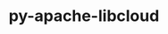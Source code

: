 ---
title: "py-apache-libcloud"
layout: cache
categories: [package, develop]
meta: {"versions": ["1.2.1"], "compilers": ["gcc@=11.1.0", "gcc@=11.4.0", "gcc@=9.4.0", "oneapi@=2023.2.0", "oneapi@=2023.2.1"], "oss": ["ubuntu20.04"], "platforms": ["linux"], "targets": ["aarch64", "ppc64le", "x86_64", "x86_64_v3"], "stacks": ["e4s", "e4s-arm", "e4s-oneapi", "e4s-power", "root"], "num_specs": 28, "num_specs_by_stack": {"e4s-arm": 5, "root": 28, "e4s-power": 8, "e4s-oneapi": 7, "e4s": 8}}
spec_details: [{"hash": "hjw22kn4llfvxxmnk7xr5hl32natzp6a", "compiler": "gcc@=11.4.0", "versions": ["1.2.1"], "os": "ubuntu20.04", "platform": "linux", "target": "aarch64", "variants": ["build_system=python_pip"], "stacks": ["e4s-arm", "root"], "size": "-", "tarball": "https://binaries.spack.io/develop/build_cache/linux-ubuntu20.04-aarch64/gcc-11.4.0/py-apache-libcloud-1.2.1/linux-ubuntu20.04-aarch64-gcc-11.4.0-py-apache-libcloud-1.2.1-hjw22kn4llfvxxmnk7xr5hl32natzp6a.spack"}, {"hash": "yyt4bkorkxglzfdzuxccdpns5ylmf7ik", "compiler": "gcc@=11.4.0", "versions": ["1.2.1"], "os": "ubuntu20.04", "platform": "linux", "target": "aarch64", "variants": ["build_system=python_pip"], "stacks": ["e4s-arm", "root"], "size": "-", "tarball": "https://binaries.spack.io/develop/build_cache/linux-ubuntu20.04-aarch64/gcc-11.4.0/py-apache-libcloud-1.2.1/linux-ubuntu20.04-aarch64-gcc-11.4.0-py-apache-libcloud-1.2.1-yyt4bkorkxglzfdzuxccdpns5ylmf7ik.spack"}, {"hash": "flem3wadio37xuymmzmsad4ckndtguij", "compiler": "gcc@=11.4.0", "versions": ["1.2.1"], "os": "ubuntu20.04", "platform": "linux", "target": "aarch64", "variants": ["build_system=python_pip"], "stacks": ["e4s-arm", "root"], "size": "-", "tarball": "https://binaries.spack.io/develop/build_cache/linux-ubuntu20.04-aarch64/gcc-11.4.0/py-apache-libcloud-1.2.1/linux-ubuntu20.04-aarch64-gcc-11.4.0-py-apache-libcloud-1.2.1-flem3wadio37xuymmzmsad4ckndtguij.spack"}, {"hash": "uoxgxuv4egbfrbziugt6ptk6lvhqjfhf", "compiler": "gcc@=11.4.0", "versions": ["1.2.1"], "os": "ubuntu20.04", "platform": "linux", "target": "aarch64", "variants": ["build_system=python_pip"], "stacks": ["e4s-arm", "root"], "size": "-", "tarball": "https://binaries.spack.io/develop/build_cache/linux-ubuntu20.04-aarch64/gcc-11.4.0/py-apache-libcloud-1.2.1/linux-ubuntu20.04-aarch64-gcc-11.4.0-py-apache-libcloud-1.2.1-uoxgxuv4egbfrbziugt6ptk6lvhqjfhf.spack"}, {"hash": "5nvel5xi4x5txxcpubzqfiiso4ypmh3n", "compiler": "gcc@=11.4.0", "versions": ["1.2.1"], "os": "ubuntu20.04", "platform": "linux", "target": "aarch64", "variants": ["build_system=python_pip"], "stacks": ["e4s-arm", "root"], "size": "-", "tarball": "https://binaries.spack.io/develop/build_cache/linux-ubuntu20.04-aarch64/gcc-11.4.0/py-apache-libcloud-1.2.1/linux-ubuntu20.04-aarch64-gcc-11.4.0-py-apache-libcloud-1.2.1-5nvel5xi4x5txxcpubzqfiiso4ypmh3n.spack"}, {"hash": "n77zpjwlmpfltulkwpp3tk5bsfhvxgpr", "compiler": "gcc@=11.1.0", "versions": ["1.2.1"], "os": "ubuntu20.04", "platform": "linux", "target": "ppc64le", "variants": ["build_system=python_pip"], "stacks": ["root", "e4s-power"], "size": "-", "tarball": "https://binaries.spack.io/develop/build_cache/linux-ubuntu20.04-ppc64le/gcc-11.1.0/py-apache-libcloud-1.2.1/linux-ubuntu20.04-ppc64le-gcc-11.1.0-py-apache-libcloud-1.2.1-n77zpjwlmpfltulkwpp3tk5bsfhvxgpr.spack"}, {"hash": "wn2fpz5oad7pcim6mt7uqv6krc5tvvqd", "compiler": "gcc@=11.1.0", "versions": ["1.2.1"], "os": "ubuntu20.04", "platform": "linux", "target": "ppc64le", "variants": ["build_system=python_pip"], "stacks": ["root", "e4s-power"], "size": "-", "tarball": "https://binaries.spack.io/develop/build_cache/linux-ubuntu20.04-ppc64le/gcc-11.1.0/py-apache-libcloud-1.2.1/linux-ubuntu20.04-ppc64le-gcc-11.1.0-py-apache-libcloud-1.2.1-wn2fpz5oad7pcim6mt7uqv6krc5tvvqd.spack"}, {"hash": "woirywnyjhv4dnzftlokoo4y76ig3cqp", "compiler": "gcc@=11.1.0", "versions": ["1.2.1"], "os": "ubuntu20.04", "platform": "linux", "target": "ppc64le", "variants": ["build_system=python_pip"], "stacks": ["root", "e4s-power"], "size": "-", "tarball": "https://binaries.spack.io/develop/build_cache/linux-ubuntu20.04-ppc64le/gcc-11.1.0/py-apache-libcloud-1.2.1/linux-ubuntu20.04-ppc64le-gcc-11.1.0-py-apache-libcloud-1.2.1-woirywnyjhv4dnzftlokoo4y76ig3cqp.spack"}, {"hash": "jun47mcxjcunt33yuqexp62xjl7bszae", "compiler": "gcc@=11.1.0", "versions": ["1.2.1"], "os": "ubuntu20.04", "platform": "linux", "target": "ppc64le", "variants": ["build_system=python_pip"], "stacks": ["root", "e4s-power"], "size": "-", "tarball": "https://binaries.spack.io/develop/build_cache/linux-ubuntu20.04-ppc64le/gcc-11.1.0/py-apache-libcloud-1.2.1/linux-ubuntu20.04-ppc64le-gcc-11.1.0-py-apache-libcloud-1.2.1-jun47mcxjcunt33yuqexp62xjl7bszae.spack"}, {"hash": "3p3w5boj2mk3oqu2waf3gfmrfrhjiwmy", "compiler": "gcc@=9.4.0", "versions": ["1.2.1"], "os": "ubuntu20.04", "platform": "linux", "target": "ppc64le", "variants": ["build_system=python_pip"], "stacks": ["root", "e4s-power"], "size": "-", "tarball": "https://binaries.spack.io/develop/build_cache/linux-ubuntu20.04-ppc64le/gcc-9.4.0/py-apache-libcloud-1.2.1/linux-ubuntu20.04-ppc64le-gcc-9.4.0-py-apache-libcloud-1.2.1-3p3w5boj2mk3oqu2waf3gfmrfrhjiwmy.spack"}, {"hash": "ht4j4dhevctmkd6m3pihjcfvg3fetpxd", "compiler": "gcc@=9.4.0", "versions": ["1.2.1"], "os": "ubuntu20.04", "platform": "linux", "target": "ppc64le", "variants": ["build_system=python_pip"], "stacks": ["root", "e4s-power"], "size": "-", "tarball": "https://binaries.spack.io/develop/build_cache/linux-ubuntu20.04-ppc64le/gcc-9.4.0/py-apache-libcloud-1.2.1/linux-ubuntu20.04-ppc64le-gcc-9.4.0-py-apache-libcloud-1.2.1-ht4j4dhevctmkd6m3pihjcfvg3fetpxd.spack"}, {"hash": "7tmcy2b7qls53na65gvdx7tnfkziwgef", "compiler": "gcc@=9.4.0", "versions": ["1.2.1"], "os": "ubuntu20.04", "platform": "linux", "target": "ppc64le", "variants": ["build_system=python_pip"], "stacks": ["root", "e4s-power"], "size": "-", "tarball": "https://binaries.spack.io/develop/build_cache/linux-ubuntu20.04-ppc64le/gcc-9.4.0/py-apache-libcloud-1.2.1/linux-ubuntu20.04-ppc64le-gcc-9.4.0-py-apache-libcloud-1.2.1-7tmcy2b7qls53na65gvdx7tnfkziwgef.spack"}, {"hash": "avgt6lqfklzs34ddfpsdnsz62hy2v5e4", "compiler": "gcc@=9.4.0", "versions": ["1.2.1"], "os": "ubuntu20.04", "platform": "linux", "target": "ppc64le", "variants": ["build_system=python_pip"], "stacks": ["root", "e4s-power"], "size": "-", "tarball": "https://binaries.spack.io/develop/build_cache/linux-ubuntu20.04-ppc64le/gcc-9.4.0/py-apache-libcloud-1.2.1/linux-ubuntu20.04-ppc64le-gcc-9.4.0-py-apache-libcloud-1.2.1-avgt6lqfklzs34ddfpsdnsz62hy2v5e4.spack"}, {"hash": "4vp4na7srkbetgsf3kmi6sta43g6z27q", "compiler": "oneapi@=2023.2.0", "versions": ["1.2.1"], "os": "ubuntu20.04", "platform": "linux", "target": "x86_64", "variants": ["build_system=python_pip"], "stacks": ["root", "e4s-oneapi"], "size": "-", "tarball": "https://binaries.spack.io/develop/build_cache/linux-ubuntu20.04-x86_64/oneapi-2023.2.0/py-apache-libcloud-1.2.1/linux-ubuntu20.04-x86_64-oneapi-2023.2.0-py-apache-libcloud-1.2.1-4vp4na7srkbetgsf3kmi6sta43g6z27q.spack"}, {"hash": "jxgkguff2c4ti4xqhl3klmru7tcvo4hc", "compiler": "oneapi@=2023.2.0", "versions": ["1.2.1"], "os": "ubuntu20.04", "platform": "linux", "target": "x86_64", "variants": ["build_system=python_pip"], "stacks": ["root", "e4s-oneapi"], "size": "-", "tarball": "https://binaries.spack.io/develop/build_cache/linux-ubuntu20.04-x86_64/oneapi-2023.2.0/py-apache-libcloud-1.2.1/linux-ubuntu20.04-x86_64-oneapi-2023.2.0-py-apache-libcloud-1.2.1-jxgkguff2c4ti4xqhl3klmru7tcvo4hc.spack"}, {"hash": "hlenacxhalmaocecglexzfqtnzehufrb", "compiler": "oneapi@=2023.2.0", "versions": ["1.2.1"], "os": "ubuntu20.04", "platform": "linux", "target": "x86_64", "variants": ["build_system=python_pip"], "stacks": ["root", "e4s-oneapi"], "size": "-", "tarball": "https://binaries.spack.io/develop/build_cache/linux-ubuntu20.04-x86_64/oneapi-2023.2.0/py-apache-libcloud-1.2.1/linux-ubuntu20.04-x86_64-oneapi-2023.2.0-py-apache-libcloud-1.2.1-hlenacxhalmaocecglexzfqtnzehufrb.spack"}, {"hash": "3zplekhndtet4dbziqgsezsalfva5x6k", "compiler": "gcc@=11.1.0", "versions": ["1.2.1"], "os": "ubuntu20.04", "platform": "linux", "target": "x86_64_v3", "variants": ["build_system=python_pip"], "stacks": ["e4s", "root"], "size": "-", "tarball": "https://binaries.spack.io/develop/build_cache/linux-ubuntu20.04-x86_64_v3/gcc-11.1.0/py-apache-libcloud-1.2.1/linux-ubuntu20.04-x86_64_v3-gcc-11.1.0-py-apache-libcloud-1.2.1-3zplekhndtet4dbziqgsezsalfva5x6k.spack"}, {"hash": "jxkdy4wtdnsuuxo3bbuks2t3m7uhwfb6", "compiler": "gcc@=11.1.0", "versions": ["1.2.1"], "os": "ubuntu20.04", "platform": "linux", "target": "x86_64_v3", "variants": ["build_system=python_pip"], "stacks": ["e4s", "root"], "size": "-", "tarball": "https://binaries.spack.io/develop/build_cache/linux-ubuntu20.04-x86_64_v3/gcc-11.1.0/py-apache-libcloud-1.2.1/linux-ubuntu20.04-x86_64_v3-gcc-11.1.0-py-apache-libcloud-1.2.1-jxkdy4wtdnsuuxo3bbuks2t3m7uhwfb6.spack"}, {"hash": "xjgo5cgic2etjfjxflidi7kigzo3z2u5", "compiler": "gcc@=11.1.0", "versions": ["1.2.1"], "os": "ubuntu20.04", "platform": "linux", "target": "x86_64_v3", "variants": ["build_system=python_pip"], "stacks": ["e4s", "root"], "size": "-", "tarball": "https://binaries.spack.io/develop/build_cache/linux-ubuntu20.04-x86_64_v3/gcc-11.1.0/py-apache-libcloud-1.2.1/linux-ubuntu20.04-x86_64_v3-gcc-11.1.0-py-apache-libcloud-1.2.1-xjgo5cgic2etjfjxflidi7kigzo3z2u5.spack"}, {"hash": "xanatmejxppkzodrein5pkbj773yku7b", "compiler": "gcc@=11.1.0", "versions": ["1.2.1"], "os": "ubuntu20.04", "platform": "linux", "target": "x86_64_v3", "variants": ["build_system=python_pip"], "stacks": ["e4s", "root"], "size": "-", "tarball": "https://binaries.spack.io/develop/build_cache/linux-ubuntu20.04-x86_64_v3/gcc-11.1.0/py-apache-libcloud-1.2.1/linux-ubuntu20.04-x86_64_v3-gcc-11.1.0-py-apache-libcloud-1.2.1-xanatmejxppkzodrein5pkbj773yku7b.spack"}, {"hash": "ll5y3fxrxdkbkfcps6cw75h4s44xgwpo", "compiler": "gcc@=11.4.0", "versions": ["1.2.1"], "os": "ubuntu20.04", "platform": "linux", "target": "x86_64_v3", "variants": ["build_system=python_pip"], "stacks": ["e4s", "root"], "size": "-", "tarball": "https://binaries.spack.io/develop/build_cache/linux-ubuntu20.04-x86_64_v3/gcc-11.4.0/py-apache-libcloud-1.2.1/linux-ubuntu20.04-x86_64_v3-gcc-11.4.0-py-apache-libcloud-1.2.1-ll5y3fxrxdkbkfcps6cw75h4s44xgwpo.spack"}, {"hash": "uhynw4lfmradlxj27bunjjjx4272al4h", "compiler": "gcc@=11.4.0", "versions": ["1.2.1"], "os": "ubuntu20.04", "platform": "linux", "target": "x86_64_v3", "variants": ["build_system=python_pip"], "stacks": ["e4s", "root"], "size": "-", "tarball": "https://binaries.spack.io/develop/build_cache/linux-ubuntu20.04-x86_64_v3/gcc-11.4.0/py-apache-libcloud-1.2.1/linux-ubuntu20.04-x86_64_v3-gcc-11.4.0-py-apache-libcloud-1.2.1-uhynw4lfmradlxj27bunjjjx4272al4h.spack"}, {"hash": "yfvg56373cmptuo5kppweq4e6ijjql3k", "compiler": "gcc@=11.4.0", "versions": ["1.2.1"], "os": "ubuntu20.04", "platform": "linux", "target": "x86_64_v3", "variants": ["build_system=python_pip"], "stacks": ["e4s", "root"], "size": "-", "tarball": "https://binaries.spack.io/develop/build_cache/linux-ubuntu20.04-x86_64_v3/gcc-11.4.0/py-apache-libcloud-1.2.1/linux-ubuntu20.04-x86_64_v3-gcc-11.4.0-py-apache-libcloud-1.2.1-yfvg56373cmptuo5kppweq4e6ijjql3k.spack"}, {"hash": "b6ymmy2eli2qrdqh5qpbbo2bbfyhtuyh", "compiler": "gcc@=11.4.0", "versions": ["1.2.1"], "os": "ubuntu20.04", "platform": "linux", "target": "x86_64_v3", "variants": ["build_system=python_pip"], "stacks": ["e4s", "root"], "size": "-", "tarball": "https://binaries.spack.io/develop/build_cache/linux-ubuntu20.04-x86_64_v3/gcc-11.4.0/py-apache-libcloud-1.2.1/linux-ubuntu20.04-x86_64_v3-gcc-11.4.0-py-apache-libcloud-1.2.1-b6ymmy2eli2qrdqh5qpbbo2bbfyhtuyh.spack"}, {"hash": "qpvwb757wsj4g3obon5mnglz6x44kfl7", "compiler": "oneapi@=2023.2.1", "versions": ["1.2.1"], "os": "ubuntu20.04", "platform": "linux", "target": "x86_64_v3", "variants": ["build_system=python_pip"], "stacks": ["root", "e4s-oneapi"], "size": "-", "tarball": "https://binaries.spack.io/develop/build_cache/linux-ubuntu20.04-x86_64_v3/oneapi-2023.2.1/py-apache-libcloud-1.2.1/linux-ubuntu20.04-x86_64_v3-oneapi-2023.2.1-py-apache-libcloud-1.2.1-qpvwb757wsj4g3obon5mnglz6x44kfl7.spack"}, {"hash": "3kaimviduvsnprerbhas5edypzylfuxc", "compiler": "oneapi@=2023.2.1", "versions": ["1.2.1"], "os": "ubuntu20.04", "platform": "linux", "target": "x86_64_v3", "variants": ["build_system=python_pip"], "stacks": ["root", "e4s-oneapi"], "size": "-", "tarball": "https://binaries.spack.io/develop/build_cache/linux-ubuntu20.04-x86_64_v3/oneapi-2023.2.1/py-apache-libcloud-1.2.1/linux-ubuntu20.04-x86_64_v3-oneapi-2023.2.1-py-apache-libcloud-1.2.1-3kaimviduvsnprerbhas5edypzylfuxc.spack"}, {"hash": "gmaaq4jm2cnf2ougd2lv4zljcf4qyk64", "compiler": "oneapi@=2023.2.1", "versions": ["1.2.1"], "os": "ubuntu20.04", "platform": "linux", "target": "x86_64_v3", "variants": ["build_system=python_pip"], "stacks": ["root", "e4s-oneapi"], "size": "-", "tarball": "https://binaries.spack.io/develop/build_cache/linux-ubuntu20.04-x86_64_v3/oneapi-2023.2.1/py-apache-libcloud-1.2.1/linux-ubuntu20.04-x86_64_v3-oneapi-2023.2.1-py-apache-libcloud-1.2.1-gmaaq4jm2cnf2ougd2lv4zljcf4qyk64.spack"}, {"hash": "2cxv2s7uk2dz6o7kkpwfxow5ziucdmfs", "compiler": "oneapi@=2023.2.1", "versions": ["1.2.1"], "os": "ubuntu20.04", "platform": "linux", "target": "x86_64_v3", "variants": ["build_system=python_pip"], "stacks": ["root", "e4s-oneapi"], "size": "-", "tarball": "https://binaries.spack.io/develop/build_cache/linux-ubuntu20.04-x86_64_v3/oneapi-2023.2.1/py-apache-libcloud-1.2.1/linux-ubuntu20.04-x86_64_v3-oneapi-2023.2.1-py-apache-libcloud-1.2.1-2cxv2s7uk2dz6o7kkpwfxow5ziucdmfs.spack"}]
---